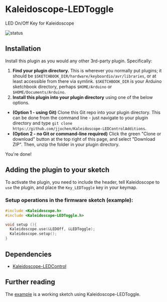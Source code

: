 # Kaleidoscope-LEDToggle
LED On/Off Key for Kaleidoscope

![status][st:experimental]

 [st:stable]: https://img.shields.io/badge/stable-✔-black.svg?style=flat&colorA=44cc11&colorB=494e52
 [st:broken]: https://img.shields.io/badge/broken-X-black.svg?style=flat&colorA=e05d44&colorB=494e52
 [st:experimental]: https://img.shields.io/badge/experimental----black.svg?style=flat&colorA=dfb317&colorB=494e52


## Installation

Install this plugin as you would any other 3rd-party plugin.  Specifically:

1. __Find your plugin directory.__  This is wherever you normally put plugins; it
should be `$SKETCHBOOK_DIR/hardware/keyboardio/avr/libraries`, or at least
accessible from there via symlink. `$SKETCHBOOK_DIR` is your Arduino sketchbook directory, 
perhaps `$HOME/Arduino` or `$HOME/Documents/Arduino`.
2. __Install this plugin into your plugin directory__ using one of the below options.
* __(Option 1 - using Git)__ Clone this Git repo into your plugin directory.  This can
be done from the command line - just navigate to your plugin directory and type
`git clone https://github.com/jjochen/Kaleidoscope-LEDControlAdditions`.
* __(Option 2 - no Git or command-line required)__ Click the green "Clone or download"
button at the top right of this page, and select "Download ZIP".  Then, unzip the
folder in your plugin directory.

You're done!

## Adding the plugin to your sketch

To activate the plugin, you need to include the header, tell Kaleidoscope to `use`
the plugin, and place the `Key_LEDToggle` key in your keymap.

### Setup operations in the firmware sketch (example):

```c++
#include <Kaleidoscope.h>
#include <Kaleidoscope-LEDToggle.h>

void setup (){
  Kaleidoscope.use(&LEDOff, &LEDToggle);
  Kaleidoscope.setup();
}
```

## Dependencies

* [Kaleidoscope-LEDControl](https://github.com/keyboardio/Kaleidoscope-LEDControl)

## Further reading

The [example][plugin:example] is a working sketch using Kaleidoscope-LEDToggle.

 [plugin:example]: https://github.com/jjochen/Kaleidoscope-LEDControlAdditions/blob/master/examples/LEDToggle/LEDToggle.ino
